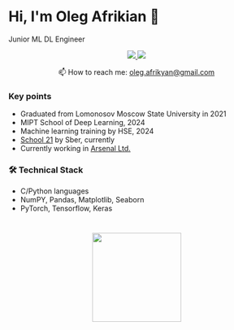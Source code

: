 # Hi, I'm Oleg Afrikian 👋
Junior ML DL Engineer

<p align='center'>
<a href="https://www.kaggle.com/olegafrikian">
    <img src="https://img.shields.io/badge/Kaggle%20Profile-%2300BFFF.svg?style=for-the-badge&logo=kaggle&logoColor=white&labelColor=white"/>
</a>
<a href="https://t.me/joinchat/jejuden">
    <img src="https://img.shields.io/badge/Telegram-2CA5E0?style=for-the-badge&logo=telegram&logoColor=white"/>
</a>

<p align='center'>
   📫 How to reach me: <a href='mailto:oleg.afrikyan@gmail.com'>oleg.afrikyan@gmail.com</a>
</p>


### Key points
*   Graduated from Lomonosov Moscow State University in 2021
*   MIPT School of Deep Learning, 2024
*   Machine learning training by HSE, 2024
*   [School 21](https://21-school.ru/) by Sber, currently
*   Currently working in [Arsenal Ltd.](https://arsenal-it.ru/)

### 🛠 Technical Stack
*   C/Python languages
*   NumPY, Pandas, Matplotlib, Seaborn
*   PyTorch, Tensorflow, Keras


<div align="center" style="margin: 40px 0">
   <a href="https://github.com/oleeejka/github-profile-views-counter">
       <img width="175px" src="https://komarev.com/ghpvc/?username=oleeejka&color=DE002D">
   </a>
</div>
